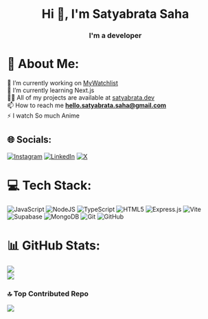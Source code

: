 <h1 align="center">Hi 👋, I'm Satyabrata Saha</h1>
<h3 align="center">I'm a developer</h3>

# 💫 About Me:

🔭 I’m currently working on [MyWatchlist](https://github.com/satyabrata-saha/mywatchlist)<br>
🌱 I’m currently learning Next.js<br>
👨‍💻 All of my projects are available at [satyabrata.dev](satyabrata.dev)<br>
📫 How to reach me **hello.satyabrata.saha@gmail.com**<br>
⚡ I watch So much Anime

## 🌐 Socials:

[![Instagram](https://img.shields.io/badge/Instagram-%23E4405F.svg?logo=Instagram&logoColor=white)](https://instagram.com/satyabrata_saha_) [![LinkedIn](https://img.shields.io/badge/LinkedIn-%230077B5.svg?logo=linkedin&logoColor=white)](https://linkedin.com/in/satyabrata-saha) [![X](https://img.shields.io/badge/X-black.svg?logo=X&logoColor=white)](https://x.com/satya_saha_)

# 💻 Tech Stack:

![JavaScript](https://img.shields.io/badge/javascript-%23323330.svg?style=flat&logo=javascript&logoColor=%23F7DF1E) ![NodeJS](https://img.shields.io/badge/node.js-6DA55F?style=flat&logo=node.js&logoColor=white) ![TypeScript](https://img.shields.io/badge/typescript-%23007ACC.svg?style=flat&logo=typescript&logoColor=white) ![HTML5](https://img.shields.io/badge/html5-%23E34F26.svg?style=flat&logo=html5&logoColor=white) ![Express.js](https://img.shields.io/badge/express.js-%23404d59.svg?style=flat&logo=express&logoColor=%2361DAFB) ![Vite](https://img.shields.io/badge/vite-%23646CFF.svg?style=flat&logo=vite&logoColor=white) ![Supabase](https://img.shields.io/badge/Supabase-3ECF8E?style=flat&logo=supabase&logoColor=white) ![MongoDB](https://img.shields.io/badge/MongoDB-%234ea94b.svg?style=flat&logo=mongodb&logoColor=white) ![Git](https://img.shields.io/badge/git-%23F05033.svg?style=flat&logo=git&logoColor=white) ![GitHub](https://img.shields.io/badge/github-%23121011.svg?style=flat&logo=github&logoColor=white)

# 📊 GitHub Stats:

![](https://github-readme-streak-stats.herokuapp.com/?user=satyabrata-saha&theme=transparent&hide_border=true)<br/>
![](https://github-readme-stats.vercel.app/api/top-langs/?username=satyabrata-saha&theme=transparent&hide_border=true&include_all_commits=false&count_private=false&layout=compact)

### 🔝 Top Contributed Repo

![](https://github-contributor-stats.vercel.app/api?username=satyabrata-saha&limit=5&theme=transparent&combine_all_yearly_contributions=true)
